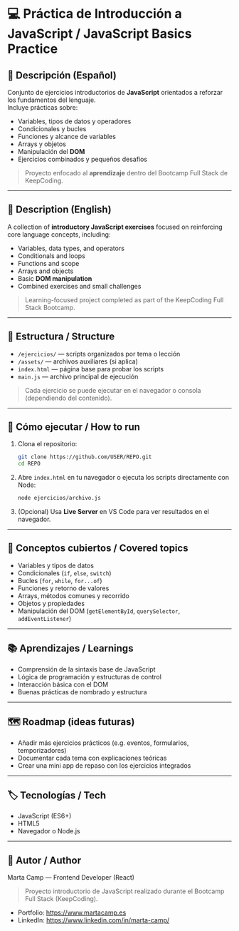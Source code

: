 # 💻 Práctica de Introducción a JavaScript / JavaScript Basics Practice

## 📝 Descripción (Español)
Conjunto de ejercicios introductorios de **JavaScript** orientados a reforzar los fundamentos del lenguaje.  
Incluye prácticas sobre:
- Variables, tipos de datos y operadores
- Condicionales y bucles
- Funciones y alcance de variables
- Arrays y objetos
- Manipulación del **DOM**
- Ejercicios combinados y pequeños desafíos

> Proyecto enfocado al **aprendizaje** dentro del Bootcamp Full Stack de KeepCoding.

---

## 📝 Description (English)
A collection of **introductory JavaScript exercises** focused on reinforcing core language concepts, including:
- Variables, data types, and operators  
- Conditionals and loops  
- Functions and scope  
- Arrays and objects  
- Basic **DOM manipulation**
- Combined exercises and small challenges

> Learning-focused project completed as part of the KeepCoding Full Stack Bootcamp.

---

## 🧭 Estructura / Structure
- `/ejercicios/` — scripts organizados por tema o lección  
- `/assets/` — archivos auxiliares (si aplica)  
- `index.html` — página base para probar los scripts  
- `main.js` — archivo principal de ejecución  

> Cada ejercicio se puede ejecutar en el navegador o consola (dependiendo del contenido).

---

## 🚀 Cómo ejecutar / How to run
1. Clona el repositorio:  
   ```bash
   git clone https://github.com/USER/REPO.git
   cd REPO
   ```
2. Abre `index.html` en tu navegador o ejecuta los scripts directamente con Node:
   ```bash
   node ejercicios/archivo.js
   ```
3. (Opcional) Usa **Live Server** en VS Code para ver resultados en el navegador.

---

## 🧩 Conceptos cubiertos / Covered topics
- Variables y tipos de datos  
- Condicionales (`if`, `else`, `switch`)  
- Bucles (`for`, `while`, `for...of`)  
- Funciones y retorno de valores  
- Arrays, métodos comunes y recorrido  
- Objetos y propiedades  
- Manipulación del DOM (`getElementById`, `querySelector`, `addEventListener`)

---

## 📚 Aprendizajes / Learnings
- Comprensión de la sintaxis base de JavaScript  
- Lógica de programación y estructuras de control  
- Interacción básica con el DOM  
- Buenas prácticas de nombrado y estructura  

---

## 🗺️ Roadmap (ideas futuras)
- Añadir más ejercicios prácticos (e.g. eventos, formularios, temporizadores)
- Documentar cada tema con explicaciones teóricas
- Crear una mini app de repaso con los ejercicios integrados

---

## 🏷️ Tecnologías / Tech
- JavaScript (ES6+)
- HTML5
- Navegador o Node.js

---

## 👤 Autor / Author
Marta Camp — Frontend Developer (React)  
> Proyecto introductorio de JavaScript realizado durante el Bootcamp Full Stack (KeepCoding).  
- Portfolio: https://www.martacamp.es
- LinkedIn: https://www.linkedin.com/in/marta-camp/
